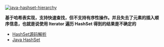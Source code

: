 
<a href="https://ibb.co/rMHMMKV"><img src="https://i.ibb.co/92W22m7/java-hashset-hierarchy.png" alt="java-hashset-hierarchy" border="0"></a>

**基于哈希表实现，支持快速查找，但不支持有序性操作。并且失去了元素的插入顺序信息，也就是说使用 Iterator 遍历 HashSet 得到的结果是不确定的**

* [HashSet源码解析](https://mrbird.cc/HashSet%E6%BA%90%E7%A0%81%E8%A7%A3%E6%9E%90.html)
* [Java HashSet](https://www.runoob.com/java/java-hashset.html)
